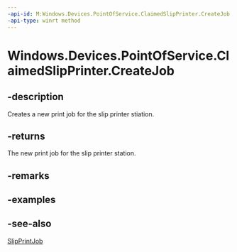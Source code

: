 ```yaml
---
-api-id: M:Windows.Devices.PointOfService.ClaimedSlipPrinter.CreateJob
-api-type: winrt method
---
```


<!-- Method syntax
public Windows.Devices.PointOfService.SlipPrintJob CreateJob()
-->

# Windows.Devices.PointOfService.ClaimedSlipPrinter.CreateJob

## -description
Creates a new print job for the slip printer stiation.

## -returns
The new print job for the slip printer station.

## -remarks

## -examples

## -see-also
[SlipPrintJob](slipprintjob.md)